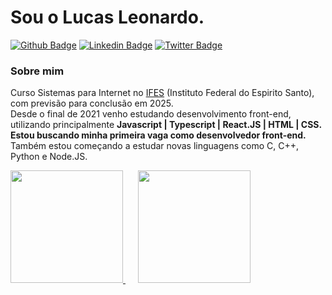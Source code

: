 # Sou o Lucas Leonardo.

[![Github Badge](https://img.shields.io/badge/-Github-000?style=flat-square&logo=Github&logoColor=white&link=https://github.com/caslujpg)](https://github.com/caslujpg)
[![Linkedin Badge](https://img.shields.io/badge/-LinkedIn-blue?style=flat-square&logo=Linkedin&logoColor=white&link=https://www.linkedin.com/in/caslujpg/)](https://www.linkedin.com/in/caslujpg/)
[![Twitter Badge](https://img.shields.io/badge/-Twitter-1ca0f1?style=flat-square&labelColor=1ca0f1&logo=twitter&logoColor=white&link=https://twitter.com/caslujpg)](https://twitter.com/caslujpg)

### Sobre mim
Curso Sistemas para Internet no [IFES](https://www.ifes.edu.br) (Instituto Federal do Espirito Santo), com previsão para conclusão em 2025. <br/>
Desde o final de 2021 venho estudando desenvolvimento front-end, utilizando principalmente **Javascript | Typescript | React.JS | HTML | CSS.** <br/>
**Estou buscando minha primeira vaga como desenvolvedor front-end.** <br/>
Também estou começando a estudar novas linguagens como C, C++, Python e Node.JS.

<div>
  <a href="https://github.com/caslujpg">
  <img height="180em" src="https://github-readme-stats.vercel.app/api/top-langs/?username=caslujpg&layout=compact&langs_count=7&theme=tokyonight"/>
  <img hspace="20px" height="180em" src="https://github-readme-stats.vercel.app/api?username=caslujpg&show_icons=true&theme=tokyonight&include_all_commits=true&count_private=true"/>
</div>
